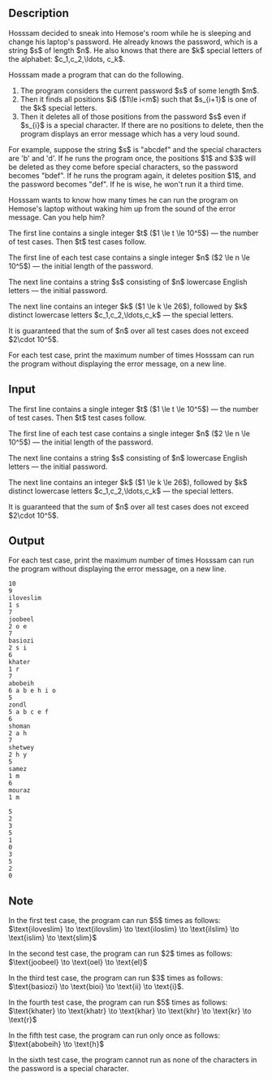 ## Description

<div><p>Hosssam decided to sneak into Hemose's room while he is sleeping and change his laptop's password. He already knows the password, which is a string $s$ of length $n$. He also knows that there are $k$ <span class="tex-font-style-it">special</span> letters of the alphabet: $c_1,c_2,\ldots, c_k$.</p><p>Hosssam made a program that can do the following.</p><ol> <li> The program considers the current password $s$ of some length $m$. </li><li> Then it finds all positions $i$ ($1\le i&lt;m$) such that $s_{i+1}$ is one of the $k$ special letters. </li><li> Then it deletes all of those positions from the password $s$ <span class="tex-font-style-bf">even if $s_{i}$ is a special character</span>. If there are no positions to delete, then the program displays an error message which has a very loud sound. </li></ol><p>For example, suppose the string $s$ is "<span class="tex-font-style-tt">abcdef</span>" and the special characters are '<span class="tex-font-style-tt">b</span>' and '<span class="tex-font-style-tt">d</span>'. If he runs the program once, the positions $1$ and $3$ will be deleted as they come before special characters, so the password becomes "<span class="tex-font-style-tt">bdef</span>". If he runs the program again, it deletes position $1$, and the password becomes "<span class="tex-font-style-tt">def</span>". If he is wise, he won't run it a third time.</p><p>Hosssam wants to know how many times he can run the program on Hemose's laptop without waking him up from the sound of the error message. Can you help him?</p></div><div class="input-specification"><p>The first line contains a single integer $t$ ($1 \le t \le 10^5$) — the number of test cases. Then $t$ test cases follow.</p><p>The first line of each test case contains a single integer $n$ ($2 \le n \le 10^5$) — the initial length of the password.</p><p>The next line contains a string $s$ consisting of $n$ lowercase English letters — the initial password.</p><p>The next line contains an integer $k$ ($1 \le k \le 26$), followed by $k$ distinct lowercase letters $c_1,c_2,\ldots,c_k$ — the special letters.</p><p>It is guaranteed that the sum of $n$ over all test cases does not exceed $2\cdot 10^5$.</p></div><div class="output-specification"><p>For each test case, print the maximum number of times Hosssam can run the program without displaying the error message, on a new line.</p></div>

## Input

<p>The first line contains a single integer $t$ ($1 \le t \le 10^5$) — the number of test cases. Then $t$ test cases follow.</p><p>The first line of each test case contains a single integer $n$ ($2 \le n \le 10^5$) — the initial length of the password.</p><p>The next line contains a string $s$ consisting of $n$ lowercase English letters — the initial password.</p><p>The next line contains an integer $k$ ($1 \le k \le 26$), followed by $k$ distinct lowercase letters $c_1,c_2,\ldots,c_k$ — the special letters.</p><p>It is guaranteed that the sum of $n$ over all test cases does not exceed $2\cdot 10^5$.</p>

## Output

<p>For each test case, print the maximum number of times Hosssam can run the program without displaying the error message, on a new line.</p>





```input1
10
9
iloveslim
1 s
7
joobeel
2 o e
7
basiozi
2 s i
6
khater
1 r
7
abobeih
6 a b e h i o
5
zondl
5 a b c e f
6
shoman
2 a h
7
shetwey
2 h y
5
samez
1 m
6
mouraz
1 m
```




```output1
5
2
3
5
1
0
3
5
2
0
```



## Note

<p>In the first test case, the program can run $5$ times as follows: $\text{iloveslim} \to \text{ilovslim} \to \text{iloslim} \to \text{ilslim} \to \text{islim} \to \text{slim}$</p><p>In the second test case, the program can run $2$ times as follows: $\text{joobeel} \to \text{oel} \to \text{el}$</p><p>In the third test case, the program can run $3$ times as follows: $\text{basiozi} \to \text{bioi} \to \text{ii} \to \text{i}$.</p><p>In the fourth test case, the program can run $5$ times as follows: $\text{khater} \to \text{khatr} \to \text{khar} \to \text{khr} \to \text{kr} \to \text{r}$</p><p>In the fifth test case, the program can run only once as follows: $\text{abobeih} \to \text{h}$</p><p>In the sixth test case, the program cannot run as none of the characters in the password is a special character.</p>
